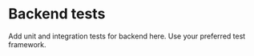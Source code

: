 # Backend tests

Add unit and integration tests for backend here. Use your preferred test framework.

